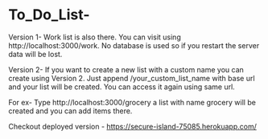 # To_Do_List-
Version 1- Work list is also there. You can visit using http://localhost:3000/work. No database is used so if you restart the server data will be lost.

Version 2- If you want to create a new list with a custom name you can create using Version 2. Just append /your_custom_list_name with base url and your list will be created. You can access it again using same url.

For ex- Type http://localhost:3000/grocery a list with name grocery will be created and you can add items there.

Checkout deployed version - https://secure-island-75085.herokuapp.com/
